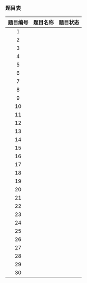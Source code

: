 ### 题目表



| 题目编号 | 题目名称 | 题目状态 |
| :------: | :------: | :------: |
|    1     |          |          |
|    2     |          |          |
|    3     |          |          |
|    4|||
| 5 |||
| 6 |||
| 7 |||
| 8 |||
| 9 |||
| 10 |||
| 11 |||
| 12 |||
| 13 |||
| 14 |||
| 15 |||
| 16 |||
| 17 |||
| 18 |||
| 19 |||
| 20 |||
| 21 |||
| 22 |||
| 23 |||
| 24 |||
| 25 |||
| 26 |||
| 27 |||
| 28 |||
| 29 |||
| 30 |||

